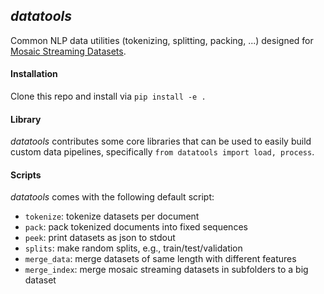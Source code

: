 ## *datatools*

Common NLP data utilities (tokenizing, splitting, packing, ...) designed for [Mosaic Streaming Datasets](https://docs.mosaicml.com/projects/streaming/en/stable/index.html).

#### Installation

Clone this repo and install via `pip install -e .`

#### Library

*datatools* contributes some core libraries that can be used to easily build custom data pipelines, specifically `from datatools import load, process`.


#### Scripts

*datatools* comes with the following default script:

* `tokenize`: tokenize datasets per document
* `pack`: pack tokenized documents into fixed sequences
* `peek`: print datasets as json to stdout
* `splits`: make random splits, e.g., train/test/validation
* `merge_data`: merge datasets of same length with different features
* `merge_index`: merge mosaic streaming datasets in subfolders to a big dataset


